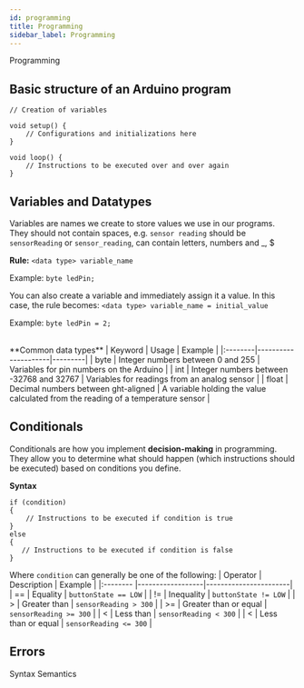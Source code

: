 ```yaml
---
id: programming
title: Programming
sidebar_label: Programming
---
```


Programming

## Basic structure of an Arduino program
```Arduino
// Creation of variables

void setup() {
    // Configurations and initializations here
}

void loop() {
    // Instructions to be executed over and over again
}
```
## Variables and Datatypes
Variables are names we create to store values we use in our programs. They should not contain spaces, e.g. `sensor reading` should be `sensorReading` or `sensor_reading`, can contain letters, numbers and _, $ 

**Rule:** `<data type> variable_name`

Example: `byte ledPin;`

You can also create a variable and immediately assign it a value. In this case, the rule becomes:
`<data type> variable_name = initial_value`

Example: `byte ledPin = 2;`

<br/>
**Common data types**
| Keyword | Usage               | Example |
|:--------|---------------------|---------|
| byte    | Integer numbers between 0 and 255 | Variables for pin numbers on the Arduino |
| int     | Integer numbers between -32768 and 32767 | Variables for readings from an analog sensor |
| float   | Decimal numbers between ght-aligned | A variable holding the value calculated from the reading of a temperature sensor |

## Conditionals
Conditionals are how you implement **decision-making** in programming. They allow you to determine what should happen (which instructions should be executed) based on conditions you define.

**Syntax**
```Arduino
if (condition)
{
    // Instructions to be executed if condition is true
} 
else 
{
   // Instructions to be executed if condition is false 
}
```

Where `condition` can generally be one of the following:
| Operator | Description      | Example               |
|:-------- |------------------|-----------------------|
| ==       | Equality         | `buttonState == LOW`  |
| !=       | Inequality       | `buttonState != LOW`  |
| >        | Greater than     | `sensorReading > 300` |
| >=       | Greater than or equal    | `sensorReading >= 300`  |
| <        | Less than     | `sensorReading < 300`  |
| <        | Less than or equal    | `sensorReading <= 300`  |

## Errors

Syntax
Semantics